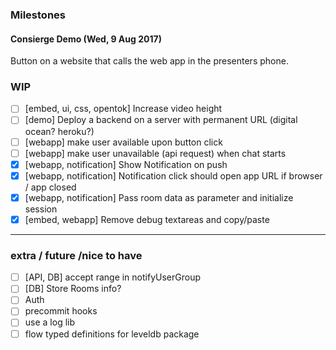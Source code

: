 ### Milestones

#### Consierge Demo (Wed, 9 Aug 2017)

Button on a website that calls the web app in the presenters phone.

### WIP
  - [ ]  [embed, ui, css, opentok] Increase video height
  - [ ]  [demo] Deploy a backend on a server with permanent URL (digital ocean? heroku?)
  - [ ]  [webapp] make user available upon button click
  - [ ]  [webapp] make user unavailable (api request) when chat starts
  - [x]  [webapp, notification] Show Notification on push
  - [x]  [webapp, notification] Notification click should open app URL if browser / app closed
  - [x]  [webapp, notification] Pass room data as parameter and initialize session
  - [x]  [embed, webapp] Remove debug textareas and copy/paste

-----

### extra / future /nice to have

- [ ]  [API, DB] accept range in notifyUserGroup
- [ ]  [DB] Store Rooms info?
- [ ] Auth
- [ ] precommit hooks
- [ ] use a log lib
- [ ] flow typed definitions for leveldb package
